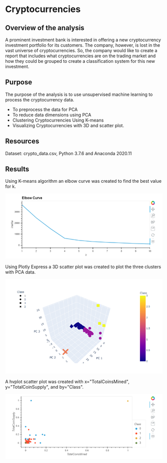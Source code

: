 # Cryptocurrencies

## Overview of the analysis 

A prominent investment bank is interested in offering a new cryptocurrency investment portfolio for its customers. 
The company, however, is lost in the vast universe of cryptocurrencies. So, the company would like to create a report 
that includes what cryptocurrencies are on the trading market and how they could be grouped to create a classification 
system for this new investment.

## Purpose 

The purpose of the analysis is to use unsupervised machine learning to process the cryptocurrency data.  
- To preprocess the data for PCA 
- To reduce data dimensions using PCA
- Clustering Cryptocurrencies Using K-means
- Visualizing Cryptocurrencies with 3D and scatter plot. 

## Resources 

Dataset: crypto_data.csv,
Python 3.7.6 and Anaconda 2020.11

## Results 

Using K-means algorithm an elbow curve was created to find the best value for k. 

![](ElbowCurve.png)

Using Plotly Express a 3D scatter plot was created to plot the three clusters with PCA data. 

![](3D.png)

A hvplot scatter plot was created with x="TotalCoinsMined", y="TotalCoinSupply", and by="Class".

![](ScatterPlot.png)
